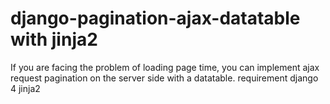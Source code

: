 # django-pagination-ajax-datatable with jinja2
If you are facing the problem of loading page time, you can implement ajax request pagination on the server side with a datatable.
requirement 
django 4
jinja2

